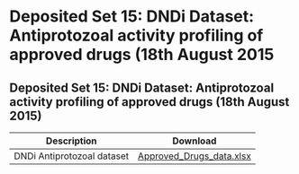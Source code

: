 # Deposited Set 15: DNDi Dataset: Antiprotozoal activity profiling of approved drugs \(18th August 2015

## Deposited Set 15: DNDi Dataset: Antiprotozoal activity profiling of approved drugs \(18th August 2015\)

| Description | Download |
| --- | --- |
| DNDi Antiprotozoal dataset | [Approved\_Drugs\_data.xlsx](ftp://ftp.ebi.ac.uk/pub/databases/chembl/ChEMBLNTD/set15_dndi_antiprot/Approved_Drugs_data.xlsx) |

